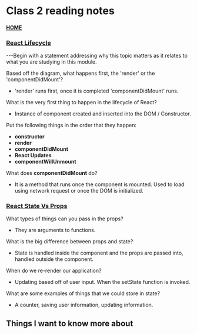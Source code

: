 # Class 2 reading notes

#### [HOME](https://cesarderio.github.io/reading-notes/)

### [React Lifecycle](https://medium.com/@joshuablankenshipnola/react-component-lifecycle-events-cb77e670a093)

---Begin with a statement addressing why this topic matters as it relates to what you are studying in this module.

Based off the diagram, what happens first, the 'render' or the 'componentDidMount'?

* 'render' runs first, once it is completed 'componentDidMount' runs.

What is the very first thing to happen in the lifecycle of React?

* Instance of component created and inserted into the DOM / Constructor.

Put the following things in the order that they happen:

* **constructor**
* **render**
* **componentDidMount**
* **React Updates**
* **componentWillUnmount**

What does **componentDidMount** do?

* It is a method that runs once the component is mounted. Used to load using network request or once the DOM is initialized.

### [React State Vs Props](https://www.youtube.com/watch?v=IYvD9oBCuJI&ab_channel=WebDevSimplified)

What types of things can you pass in the props?

* They are arguments to functions.

What is the big difference between props and state?

* State is handled inside the component and the props are passed into, handled outside the component.

When do we re-render our application?

* Updating based off of user input. When the setState function is invoked.

What are some examples of things that we could store in state?

* A counter, saving user information, updating information.

## Things I want to know more about
